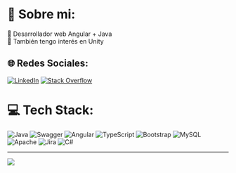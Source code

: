 # 💫 Sobre mi:
🔭 Desarrollador web Angular + Java
<br>
🌱 También tengo interés en Unity


## 🌐 Redes Sociales:
[![LinkedIn](https://img.shields.io/badge/LinkedIn-%230077B5.svg?logo=linkedin&logoColor=white)](www.linkedin.com/in/marcelo-carro-pacheco)
[![Stack Overflow](https://img.shields.io/badge/-Stackoverflow-FE7A16?logo=stack-overflow&logoColor=white)](https://stackoverflow.com/users/17555174) 

# 💻 Tech Stack:
![Java](https://img.shields.io/badge/java-%23ED8B00.svg?style=flat&logo=java&logoColor=white) 
![Swagger](https://img.shields.io/badge/-Swagger-%23Clojure?style=flat&logo=swagger&logoColor=white) 
![Angular](https://img.shields.io/badge/angular-%23DD0031.svg?style=flat&logo=angular&logoColor=white) 
![TypeScript](https://img.shields.io/badge/typescript-%23007ACC.svg?style=flat&logo=typescript&logoColor=white)
![Bootstrap](https://img.shields.io/badge/bootstrap-%23563D7C.svg?style=flat&logo=bootstrap&logoColor=white) 
![MySQL](https://img.shields.io/badge/mysql-%2300f.svg?style=flat&logo=mysql&logoColor=white)
![Apache](https://img.shields.io/badge/apache-%23D42029.svg?style=flat&logo=apache&logoColor=white) 
![Jira](https://img.shields.io/badge/jira-%230A0FFF.svg?style=flat&logo=jira&logoColor=white) 
![C#](https://img.shields.io/badge/c%23-%23239120.svg?style=flat&logo=c-sharp&logoColor=white) 

---
[![](https://visitcount.itsvg.in/api?id=macarrp&label=Visitas&color=3&pretty=true)](https://visitcount.itsvg.in)
